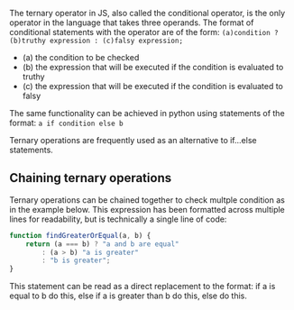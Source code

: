 The ternary operator in JS, also called the conditional operator, is the only operator in the language that takes three operands. The format of conditional statements with the operator are of the form:
`(a)condition ? (b)truthy expression : (c)falsy expression;`
- (a) the condition to be checked
- (b) the expression that will be executed if the condition is evaluated to truthy
- (c) the expression that will be executed if the condition is evaluated to falsy

The same functionality can be achieved in python using statements of the format:
`a if condition else b`

Ternary operations are frequently used as an alternative to if...else statements.

## Chaining ternary operations
Ternary operations can be chained together to check multple condition as in the example below. This expression has been formatted across multiple lines for readability, but is technically a single line of code:
```js
function findGreaterOrEqual(a, b) {
	return (a === b) ? "a and b are equal"
		: (a > b) "a is greater"
		: "b is greater";
}
```
This statement can be read as a direct replacement to the format: if a is equal to b do this, else if a is greater than b do this, else do this.